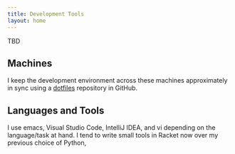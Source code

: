 ```yaml
---
title: Development Tools
layout: home
---
```


TBD

## Machines

I keep the development environment across these machines 
approximately in sync using a [dotfiles](https://github.com/johnstonskj/dotfiles)
repository in GitHub. 

## Languages and Tools

I use emacs, Visual Studio Code, IntelliJ IDEA, and vi 
depending on the language/task at hand. I tend to write small tools in 
Racket now over my previous choice of Python, 
